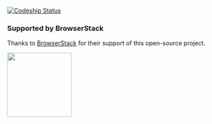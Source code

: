 [![Codeship Status](https://www.codeship.io/projects/0f626140-0c02-0135-749e-1e85f2753028/status?branch=master)](https://codeship.com/projects/215186)

### Supported by BrowserStack
Thanks to [BrowserStack](https://browserstack.com/) for their support of this open-source project.

<img src="https://cdn.rawgit.com/davekiss/vimeography/master/browserstack-logo.svg" width="150">